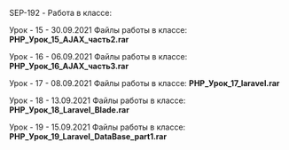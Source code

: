 SEP-192 - Работа в классе:

Урок - 15 - 30.09.2021 
Файлы работы в классе: **PHP_Урок_15_AJAX_часть2.rar**

Урок - 16 - 06.09.2021 
Файлы работы в классе: **PHP_Урок_16_AJAX_часть3.rar**

Урок - 17 - 08.09.2021 
Файлы работы в классе: **PHP_Урок_17_laravel.rar**

Урок - 18 - 13.09.2021 
Файлы работы в классе: **PHP_Урок_18_Laravel_Blade.rar**

Урок - 19 - 15.09.2021 
Файлы работы в классе: **PHP_Урок_19_Laravel_DataBase_part1.rar**


